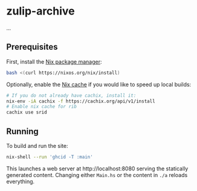 # zulip-archive

...

## Prerequisites

First, install the [Nix package manager](https://nixos.org/nix/):

``` bash
bash <(curl https://nixos.org/nix/install)
```

Optionally, enable the [Nix cache](https://srid.cachix.org/) if you would like to speed up local builds:

``` bash
# If you do not already have cachix, install it:
nix-env -iA cachix -f https://cachix.org/api/v1/install
# Enable nix cache for rib
cachix use srid
```

## Running

To build and run the site:

```bash
nix-shell --run 'ghcid -T :main'
```

This launches a web server at http://localhost:8080 serving the statically
generated content. Changing either `Main.hs` or the content in `./a` reloads everything.

